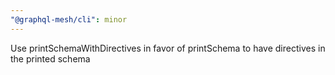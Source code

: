 ```yaml
---
"@graphql-mesh/cli": minor
---
```


Use printSchemaWithDirectives in favor of printSchema to have directives in the printed schema
